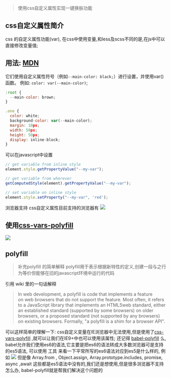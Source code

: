 > 使用css自定义属性实现一键换肤功能

## css自定义属性简介

css 的自定义属性功能(var), 在css中使用变量,和less及scss不同的是,在js中可以直接修改变量值;

## 用法: [MDN]()

它们使用自定义属性符号（例如`--main-color: black;`）进行设置，并使用var()函数。
例如: `color: var(--main-color)`;

```js
:root {
  --main-color: brown;
}

.one {
  color: white;
  background-color: var(--main-color);
  margin: 10px;
  width: 50px;
  height: 50px;
  display: inline-block;
}
```
可以在javascript中设置
```js
// get variable from inline style
element.style.getPropertyValue("--my-var");

// get variable from wherever
getComputedStyle(element).getPropertyValue("--my-var");

// set variable on inline style
element.style.setProperty("--my-var", 'red');
```
浏览器支持
css自定义属性目前支持的浏览器有
![](https://cdn.suisuijiang.com/ImageMessage/5adad39555703565e79040fa_1537873558720.png?width=2594&height=956&imageView2/3/)

## 使用[css-vars-polyfill](https://github.com/jhildenbiddle/css-vars-ponyfill) 
![](https://cdn.suisuijiang.com/ImageMessage/5adad39555703565e79040fa_1537873565560.png?width=874&height=300&imageView2/3/)

## polyfill

> 补充polyfill 的简单解释
polyfill用于表示根据新特性的定义,创建一段与之行为等价但能够在旧的javascript环境中运行的代码

引用 wiki 里的一句话解释

> In web development, a polyfill is code that implements a feature on web browsers that do not support the feature. Most often, it refers to a JavaScript library that implements an HTML5web standard, either an established standard (supported by some browsers) on older browsers, or a proposed standard (not supported by any browsers) on existing browsers. Formally, "a polyfill is a shim for a browser API".

可以这样简单的理解一下: 
css自定义变量在IE浏览器中无法使用,但是使用了[css-vars-polyfill](https://github.com/jhildenbiddle/css-vars-ponyfill) ,就可以让我们在IE9+中也可以使用该属性;
还记得 [babel-polyfill](https://babeljs.io/docs/en/babel-polyfill/) 么,  babel允许我们使用es6的语法,它主要是把es6的语法转成大多数浏览器可是支持的es5语法, 可以使用 工具 来看一下平常所写的es6语法对应到es5是什么样的, 例如
![](https://cdn.suisuijiang.com/ImageMessage/5adad39555703565e79040fa_1537873573302.png?width=1748&height=268&imageView2/3/)
但是像  Array.from , Object.assign, Array.prototype.includes, promise, async ,await 这些都是es5语法中没有的,我们还是想使用,但是很多浏览器不支持怎么办, babel-polyfill就是帮我们解决这个问题的




